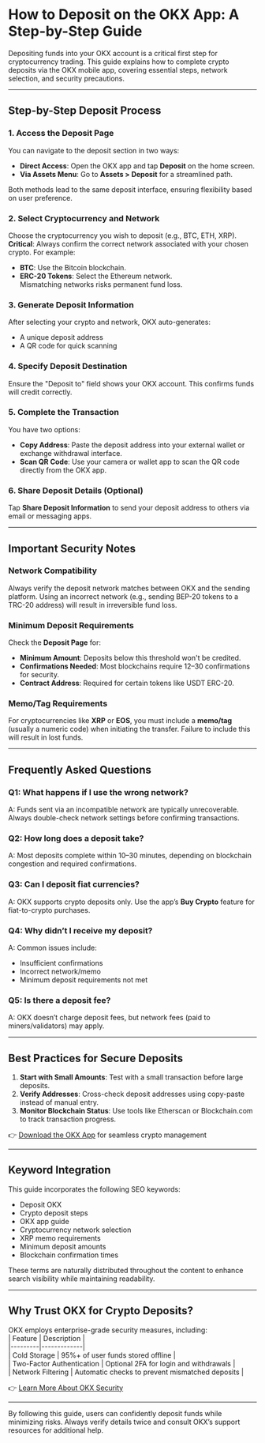 # How to Deposit on the OKX App: A Step-by-Step Guide  

Depositing funds into your OKX account is a critical first step for cryptocurrency trading. This guide explains how to complete crypto deposits via the OKX mobile app, covering essential steps, network selection, and security precautions.  

---

## Step-by-Step Deposit Process  

### 1. Access the Deposit Page  
You can navigate to the deposit section in two ways:  
- **Direct Access**: Open the OKX app and tap **Deposit** on the home screen.  
- **Via Assets Menu**: Go to **Assets > Deposit** for a streamlined path.  

Both methods lead to the same deposit interface, ensuring flexibility based on user preference.  

### 2. Select Cryptocurrency and Network  
Choose the cryptocurrency you wish to deposit (e.g., BTC, ETH, XRP). **Critical**: Always confirm the correct network associated with your chosen crypto. For example:  
- **BTC**: Use the Bitcoin blockchain.  
- **ERC-20 Tokens**: Select the Ethereum network.  
Mismatching networks risks permanent fund loss.  

### 3. Generate Deposit Information  
After selecting your crypto and network, OKX auto-generates:  
- A unique deposit address  
- A QR code for quick scanning  

### 4. Specify Deposit Destination  
Ensure the "Deposit to" field shows your OKX account. This confirms funds will credit correctly.  

### 5. Complete the Transaction  
You have two options:  
- **Copy Address**: Paste the deposit address into your external wallet or exchange withdrawal interface.  
- **Scan QR Code**: Use your camera or wallet app to scan the QR code directly from the OKX app.  

### 6. Share Deposit Details (Optional)  
Tap **Share Deposit Information** to send your deposit address to others via email or messaging apps.  

---

## Important Security Notes  

### Network Compatibility  
Always verify the deposit network matches between OKX and the sending platform. Using an incorrect network (e.g., sending BEP-20 tokens to a TRC-20 address) will result in irreversible fund loss.  

### Minimum Deposit Requirements  
Check the **Deposit Page** for:  
- **Minimum Amount**: Deposits below this threshold won't be credited.  
- **Confirmations Needed**: Most blockchains require 12–30 confirmations for security.  
- **Contract Address**: Required for certain tokens like USDT ERC-20.  

### Memo/Tag Requirements  
For cryptocurrencies like **XRP** or **EOS**, you must include a **memo/tag** (usually a numeric code) when initiating the transfer. Failure to include this will result in lost funds.  

---

## Frequently Asked Questions  

### Q1: What happens if I use the wrong network?  
A: Funds sent via an incompatible network are typically unrecoverable. Always double-check network settings before confirming transactions.  

### Q2: How long does a deposit take?  
A: Most deposits complete within 10–30 minutes, depending on blockchain congestion and required confirmations.  

### Q3: Can I deposit fiat currencies?  
A: OKX supports crypto deposits only. Use the app’s **Buy Crypto** feature for fiat-to-crypto purchases.  

### Q4: Why didn’t I receive my deposit?  
A: Common issues include:  
- Insufficient confirmations  
- Incorrect network/memo  
- Minimum deposit requirements not met  

### Q5: Is there a deposit fee?  
A: OKX doesn’t charge deposit fees, but network fees (paid to miners/validators) may apply.  

---

## Best Practices for Secure Deposits  

1. **Start with Small Amounts**: Test with a small transaction before large deposits.  
2. **Verify Addresses**: Cross-check deposit addresses using copy-paste instead of manual entry.  
3. **Monitor Blockchain Status**: Use tools like Etherscan or Blockchain.com to track transaction progress.  

👉 [Download the OKX App](https://bit.ly/okx-bonus) for seamless crypto management  

---

## Keyword Integration  

This guide incorporates the following SEO keywords:  
- Deposit OKX  
- Crypto deposit steps  
- OKX app guide  
- Cryptocurrency network selection  
- XRP memo requirements  
- Minimum deposit amounts  
- Blockchain confirmation times  

These terms are naturally distributed throughout the content to enhance search visibility while maintaining readability.  

---

## Why Trust OKX for Crypto Deposits?  

OKX employs enterprise-grade security measures, including:  
| Feature | Description |  
|---------|-------------|  
| Cold Storage | 95%+ of user funds stored offline |  
| Two-Factor Authentication | Optional 2FA for login and withdrawals |  
| Network Filtering | Automatic checks to prevent mismatched deposits |  

👉 [Learn More About OKX Security](https://bit.ly/okx-bonus)  

---

By following this guide, users can confidently deposit funds while minimizing risks. Always verify details twice and consult OKX’s support resources for additional help.